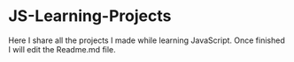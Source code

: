 # JS-Learning-Projects
Here I share all the projects I made while learning JavaScript. Once finished I will edit the Readme.md file.
